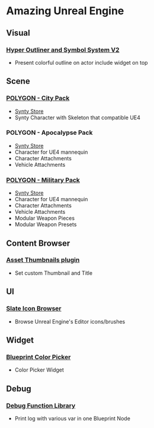 # Amazing Unreal Engine

## Visual

### [Hyper Outliner and Symbol System V2](https://www.fab.com/listings/640d4c6c-4142-419f-804e-91a8efd61e84)

- Present colorful outline on actor include widget on top

## Scene

### [POLYGON - City Pack](https://www.fab.com/listings/d38cfdd2-8dcf-4dd8-b9d4-83663129bb02)

- [Synty Store](https://syntystore.com/products/polygon-city-pack)
- Synty Character with Skeleton that compatible UE4

### POLYGON - Apocalypse Pack

- [Synty Store](https://syntystore.com/products/polygon-apocalypse-pack)
- Character for UE4 mannequin
- Character Attachments
- Vehicle Attachments

### [POLYGON - Military Pack](https://www.fab.com/listings/c2723e9a-5a11-4dba-a1a2-74b5426c97a0)

- [Synty Store](https://syntystore.com/products/polygon-military-pack)
- Character for UE4 mannequin
- Character Attachments
- Vehicle Attachments
- Modular Weapon Pieces
- Modular Weapon Presets

## Content Browser

### [Asset Thumbnails plugin](https://www.fab.com/listings/43ba3d3f-7ccf-4798-822b-dd31df40f14e)

- Set custom Thumbnail and Title

## UI

### [Slate Icon Browser](https://www.fab.com/listings/04eb0964-3152-412f-85be-fdbfbda56425)

- Browse Unreal Engine's Editor icons/brushes

## Widget

### [Blueprint Color Picker](https://www.fab.com/listings/a160da4d-3d44-4c80-b2c9-2d60d1c73b06)

- Color Picker Widget

## Debug

### [Debug Function Library](https://www.fab.com/listings/d731522f-c5b8-4323-bd4a-2f399a80bae4)

- Print log with various var in one Blueprint Node
